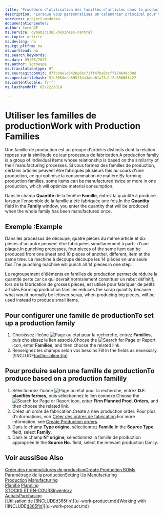 ```yaml
---
title: "Procédure d'utilisation des familles d'articles dans la production | Microsoft Docs"
description: "Lorsque vous personnalisez un calendrier principal pour votre société ou pour l'un de ses partenaires commerciaux, votre tâche consiste essentiellement à modifier le statut des jours ouvrés et chômés."
services: project-madeira
documentationcenter: 
author: SorenGP
ms.service: dynamics365-business-central
ms.topic: article
ms.devlang: na
ms.tgt_pltfrm: na
ms.workload: na
ms.search.keywords: 
ms.date: 09/05/2017
ms.author: sgroespe
ms.translationtype: HT
ms.sourcegitcommit: d7fb34e1c9428a64c71ff47be8bcff174649c00d
ms.openlocfilehash: 51c505decb595f1da3aba61a73a1f2a55608fc22
ms.contentlocale: fr-fr
ms.lasthandoff: 03/22/2018

---
```

# <a name="work-with-production-families"></a><span data-ttu-id="64ad0-103">Utiliser les familles de production</span><span class="sxs-lookup"><span data-stu-id="64ad0-103">Work with Production Families</span></span>
<span data-ttu-id="64ad0-104">Une famille de production est un groupe d'articles distincts dont la relation repose sur la similitude de leur processus de fabrication.</span><span class="sxs-lookup"><span data-stu-id="64ad0-104">A production family is a group of individual items whose relationship is based on the similarity of their manufacturing processes.</span></span> <span data-ttu-id="64ad0-105">Si vous formez des familles de production, certains articles peuvent être fabriqués plusieurs fois au cours d'une production, ce qui optimise la consommation de matière.</span><span class="sxs-lookup"><span data-stu-id="64ad0-105">By forming production families, some items can be manufactured twice or more in one production, which will optimize material consumption.</span></span>

<span data-ttu-id="64ad0-106">Dans le champ **Quantité** de la fenêtre **Famille**, entrez la quantité à produire lorsque l'ensemble de la famille a été fabriquée une fois.</span><span class="sxs-lookup"><span data-stu-id="64ad0-106">In the **Quantity** field in the **Family** window, you enter the quantity that will be produced when the whole family has been manufactured once.</span></span>

## <a name="example"></a><span data-ttu-id="64ad0-107">Exemple :</span><span class="sxs-lookup"><span data-stu-id="64ad0-107">Example</span></span>
<span data-ttu-id="64ad0-108">Dans les processus de découpe, quatre pièces du même article et dix pièces d'un autre peuvent être fabriquées simultanément à partir d'une plaque.</span><span class="sxs-lookup"><span data-stu-id="64ad0-108">In punching processes, four pieces of the same item can be produced from one sheet and 10 pieces of another, different, item at the same time.</span></span> <span data-ttu-id="64ad0-109">La machine à découpe découpe les 14 pièces en une seule fois.</span><span class="sxs-lookup"><span data-stu-id="64ad0-109">The punching machine will punch all 14 pieces in one step.</span></span>

<span data-ttu-id="64ad0-110">Le regroupement d'éléments en familles de production permet de réduire la quantité perte car ce qui devrait normalement constituer un rebut définitif, lors de la fabrication de grosses pièces, est utilisé pour fabriquer de petits articles.</span><span class="sxs-lookup"><span data-stu-id="64ad0-110">Forming production families reduces the scrap quantity because what would normally be leftover scrap, when producing big pieces, will be used instead to produce small items.</span></span>

## <a name="to-set-up-a-production-family"></a><span data-ttu-id="64ad0-111">Pour configurer une famille de production</span><span class="sxs-lookup"><span data-stu-id="64ad0-111">To set up a production family</span></span>
1. <span data-ttu-id="64ad0-112">Choisissez l'icône ![Page ou état pour la recherche](media/ui-search/search_small.png "Page ou état pour la recherche"), entrez **Familles**, puis choisissez le lien associé.</span><span class="sxs-lookup"><span data-stu-id="64ad0-112">Choose the ![Search for Page or Report](media/ui-search/search_small.png "Search for Page or Report icon") icon, enter **Families**, and then choose the related link.</span></span>
2. <span data-ttu-id="64ad0-113">Renseignez les champs selon vos besoins.</span><span class="sxs-lookup"><span data-stu-id="64ad0-113">Fill in the fields as necessary.</span></span> [!INCLUDE[tooltip-inline-tip](includes/tooltip-inline-tip_md.md)]

## <a name="to-produce-based-on-a-production-familily"></a><span data-ttu-id="64ad0-114">Pour produire selon une famille de production</span><span class="sxs-lookup"><span data-stu-id="64ad0-114">To produce based on a production familily</span></span>
1. <span data-ttu-id="64ad0-115">Sélectionnez l'icône ![Page ou état pour la recherche](media/ui-search/search_small.png "Page ou état pour la recherche"), entrez **O.F. planifiés fermes**, puis sélectionnez le lien connexe.</span><span class="sxs-lookup"><span data-stu-id="64ad0-115">Choose the ![Search for Page or Report](media/ui-search/search_small.png "Search for Page or Report icon") icon, enter **Firm Planned Prod. Orders**, and then choose the related link.</span></span>
2. <span data-ttu-id="64ad0-116">Créez un ordre de fabrication.</span><span class="sxs-lookup"><span data-stu-id="64ad0-116">Create a new production order.</span></span> <span data-ttu-id="64ad0-117">Pour plus d'informations, voir [Créer des ordres de fabrication](production-how-to-create-production-orders.md).</span><span class="sxs-lookup"><span data-stu-id="64ad0-117">For more information, see [Create Production orders](production-how-to-create-production-orders.md).</span></span>
3. <span data-ttu-id="64ad0-118">Dans le champ **Type origine**, sélectionnez **Famille**.</span><span class="sxs-lookup"><span data-stu-id="64ad0-118">In the **Source Type** field, select **Family**.</span></span>  
4. <span data-ttu-id="64ad0-119">Dans le champ **N° origine**, sélectionnez la famille de production appropriée.</span><span class="sxs-lookup"><span data-stu-id="64ad0-119">In the **Source No.** field, select the relevant production family.</span></span>

## <a name="see-also"></a><span data-ttu-id="64ad0-120">Voir aussi</span><span class="sxs-lookup"><span data-stu-id="64ad0-120">See Also</span></span>
[<span data-ttu-id="64ad0-121">Créer des nomenclatures de production</span><span class="sxs-lookup"><span data-stu-id="64ad0-121">Create Production BOMs</span></span>](production-how-to-create-production-boms.md)  
[<span data-ttu-id="64ad0-122">Paramétrage de la production</span><span class="sxs-lookup"><span data-stu-id="64ad0-122">Setting Up Manufacturing</span></span>](production-configure-production-processes.md)  
<span data-ttu-id="64ad0-123">[Production](production-manage-manufacturing.md)  </span><span class="sxs-lookup"><span data-stu-id="64ad0-123">[Manufacturing](production-manage-manufacturing.md)  </span></span>  
<span data-ttu-id="64ad0-124">[Planifié](production-planning.md) </span><span class="sxs-lookup"><span data-stu-id="64ad0-124">[Planning](production-planning.md) </span></span>  
[<span data-ttu-id="64ad0-125">STOCKS ET EN-COURS</span><span class="sxs-lookup"><span data-stu-id="64ad0-125">Inventory</span></span>](inventory-manage-inventory.md)  
[<span data-ttu-id="64ad0-126">Achats</span><span class="sxs-lookup"><span data-stu-id="64ad0-126">Purchasing</span></span>](purchasing-manage-purchasing.md)  
<span data-ttu-id="64ad0-127">[Utilisation de [!INCLUDE[d365fin](includes/d365fin_md.md)]](ui-work-product.md)</span><span class="sxs-lookup"><span data-stu-id="64ad0-127">[Working with [!INCLUDE[d365fin](includes/d365fin_md.md)]](ui-work-product.md)</span></span>

